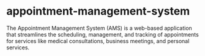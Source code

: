 # appointment-management-system
The Appointment Management System (AMS) is a web-based application that streamlines the scheduling, management, and tracking of appointments for services like medical consultations, business meetings, and personal services.
